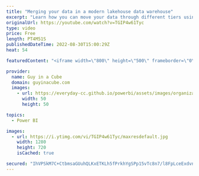 ```yaml
---
title: "Merging your data in a modern lakehouse data warehouse"
excerpt: "Learn how you can move your data through different tiers using MERGE either with pySpark or SQL in Azure Synapse Analytics. Stijn Wynants walks you through the different steps.  Stijn Wynants https://twitter.com/SQLStijn  pyspark.sql.SparkSession.createDataFrame https://spark.apache.org/docs/latest/api/python/reference/pyspark.sql/api/pyspark.sql.SparkSession.createDataFrame.html"
originalUrl: https://youtube.com/watch?v=TGIP4w61Tyc
type: video
price: Free
length: PT4M51S
publishedDateTime: 2022-08-30T15:00:29Z
heat: 54

featuredContent: "<iframe width=\"800\" height=\"500\" frameborder=\"0\" src=\"https://www.youtube.com/embed/TGIP4w61Tyc\" allow=\"accelerometer; autoplay; encrypted-media; gyroscope; picture-in-picture\" allowfullscreen></iframe>"

provider:
  name: Guy in a Cube
  domain: guyinacube.com
  images:
    - url: https://everyday-cc.github.io/powerbi/assets/images/organizations/guyinacube.com-50x50.jpg
      width: 50
      height: 50

topics:
  - Power BI

images:
  - url: https://i.ytimg.com/vi/TGIP4w61Tyc/maxresdefault.jpg
    width: 1280
    height: 720
    isCached: true

secured: "IhVPSkM7C+CtbmsaGUuhQLKxETKLh5fPrkhYgSPp15vTc8n7/l8FpLceExdvn2rF4Y2qatSZ0Srr6QDtSkCxYQzPSWiqAehJKftqWyHKqaYZizdXhsUgmuqo47P0GYiHIzs0zACLYdkAtyFDgo04nHOaIX6Izc4kA8bhwZD7iowcutOQV/TURfHvi61GEc+wtaF4nbhrrno2o+QO91vQMo7oxHYtd8o1YdZn2ER2qU5pHhWyYTIUt6PnGzTHbCr0KGmt4mL3L+xakkGRIi/n4zpfVGUJ5sZLBT4qXCD13qZeaqrpuM3+H1PUOJpXAOtOi3xFZjMSmQOpZI0l161WOK/0NBiHqML0LG50fGe16QsPgr4gTath+2IUsA/FPMS5Qph1jvxxrV81+7nogJg4YyQBpOCfbQ20DH28GUcesCQ=;9yRla0YZa9ZdZC9uzN2Nmw=="
---
```



